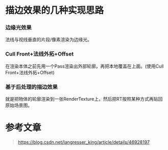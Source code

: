 # 描边效果的几种实现思路       
 
### 边缘光效果    

法线与视线垂直的片段/像素渲染为边缘光。    

### Cull Front+法线外拓+Offset        

在渲染本体之前先用一个Pass渲染出外部轮廓，再把本地覆盖在上面。(使用Cull Front+法线外拓+Offset)    


### 基于后处理的描边效果    

就是把物体的轮廓渲染到一张RenderTexture上，然后把RT按照某种方式再贴回原始场景图。


# 参考文章    

> https://blog.csdn.net/langresser_king/article/details/46928197  